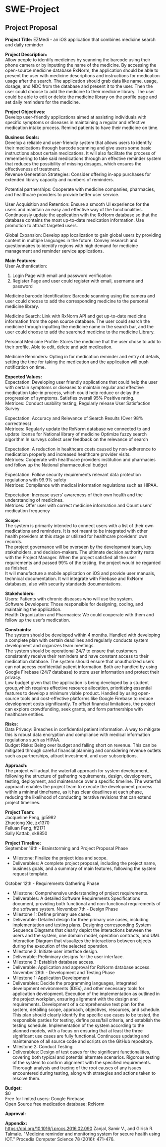 # SWE-Project
## Project Proposal
**Project Title:** EZMedi - an iOS application that combines medicine search and daily reminder

**Project Description:**\
Allow people to identify medicines by scanning the barcode using their phone camera or by inputting the name of the medicine. By accessing the open-source medicine database RxNorm, the application should be able to present the user with medicine descriptions and instructions for medication usage after the search. The application should grab data like name, usage, dosage, and NDC from the database and present it to the user. Then the user could choose to add the medicine to their medicine library. The user could be able to edit or delete the medicine library on the profile page and set daily reminders for the medicine.

**Project Objectives:**\
Develop user-friendly applications aimed at assisting individuals with specific symptoms or diseases in maintaining a regular and effective medication intake process. Remind patients to have their medicine on time.

**Business Goals:**\
Develop a reliable and user-friendly system that allows users to identify their medications through barcode scanning and give users some basic instructions about certain medications. 
It will also facilitate the process of remembering to take said medications through an effective reminder system that reduces the possibility of missing dosages, which ensures the effectiveness of treatment.\
Revenue Generation Strategies: Consider offering in-app purchases for extended library capacity and numbers of reminders. 

Potential partnerships: Cooperate with medicine companies, pharmacies, and healthcare providers to provide better user service.

User Acquisition and Retention: Ensure a smooth UI experience for the users and maintain an easy and effective way of the functionalities. Continuously update the application with the RxNorm database so that the database contains the most up-to-date medication information. Use promotion to attract targeted users.

Global Expansion: Develop app localization to gain global users by providing content in multiple languages in the future. Convey research and questionnaires to identify regions with high demand for medicine management and reminder service applications.

**Main Features:**\
User Authentication: 
1. Login Page with email and password verification
2. Register Page and user could register with email, username and password

Medicine barcode Identification: Barcode scanning using the camera and user could choose to add the corresponding medicine to the personal medicine library.

Medicine Search: Link with RxNorm API and get up-to-date medicine information from the open source database. The user could search the medicine through inputting the medicine name in the search bar, and the user could choose to add the searched medicine to the medicine Library.

Personal Medicine Profile: Stores the medicine that the user chose to add to their profile. Able to edit, delete and add medication.

Medicine Reminders: Opting in for medication reminder and entry of details, setting the time for taking the medication and the application will push notification on time.

**Expected Values:**\
Expectation: Developing user friendly applications that could help the user with certain symptoms or diseases to maintain regular and effective medication take-in process, which could help reduce or delay the progression of symptoms. Satisfies overall 95% Positive rating.\
Metrices: Conduct usability testing, Regularly release User Satisfaction Survey

Expectation: Accuracy and Relevance of Search Results (Over 98% correctness)\
Metrices: 
Regularly update the RxNorm database we connected to and update license for National library of medicine
Optimize fuzzy search algorithm
In surveys collect user feedback on the relevance of search

Expectation: A reduction in healthcare costs caused by non-adherence to medication properly and increased healthcare provider visits.\
Metrices: Cooperate with healthcare providers institution and pharmacies and follow up the National pharmaceutical budget

Expectation: Follow security requirements relevant data protection regulations with 99.9% safety\
Metrices: Compliance with medical information regulations such as HIPAA. 

Expectation: Increase users’ awareness of their own health and the understanding of medicines.\
Metrices: Offer user with correct medicine information and Count users’ medication frequency

**Scope:**\
The system is primarily intended to connect users with a list of their own medications and reminders. It is not meant to be integrated with other health providers at this stage or utilized for healthcare providers’ own records.\
The project governance will be overseen by the development team, key stakeholders, and decision-makers. The ultimate decision authority rests with the Project Manager. When the project satisfied all the user requirements and passed 99% of the testing, the project would be regarded as finished.\
It will manufacture a mobile application on iOS and provide user manuals, technical documentation. It will integrate with Firebase and RxNorm databases, also with security standards documentations.

**Stakeholders:**\
Users: Patients with chronic diseases who will use the system.\
Software Developers: Those responsible for designing, coding, and maintaining the application.\
Health Organization and Pharmacies: We could cooperate with them and follow up the user’s medication.

**Constraints:**\
The system should be developed within 4 months. Handled with developing a complete plan with certain deadlines and regularly conducts system development and organizes team meetings.\
The system should be operational 24/7 to ensure that customers consistently receive their reminders and have constant access to their medication database. The system should ensure that unauthorized users can not access confidential patient information. Both are handled by using Google Firebase (24/7 database) to store user information and protect their privacy.\
Low budget given that the application is being developed by a student group,which requires effective resource allocation, prioritizing essential features to develop a minimum viable product. Handled by using open-source tools and cost-effective platforms like Google Firebase to reduce development costs significantly. To offset financial limitations, the project can explore crowdfunding, seek grants, and form partnerships with healthcare entities.

**Risks:**\
Data Privacy: Breaches in confidential patient information. A way to mitigate this is robust data encryption and compliance with medical information regulations such as HIPAA.\
Budget Risks: Being over budget and falling short on revenue. This can be mitigated through careful financial planning and considering revenue outlets such as partnerships, attract investment, and user subscriptions.

**Approach:**\
The project will adopt the waterfall approach for system development, following the structure of gathering requirements, design, development, testing, deployment, and maintenance over a specific timeline. The waterfall approach enables the project team to execute the development process within a minimal timeframe, as it has clear deadlines at each phase, reducing the likelihood of conducting iterative revisions that can extend project timelines.

**Project Team:**\
Jacqueline Peng, jp5982\
Zhuotong Xie, zx1370\
Feiluan Feng, ff2171\
Sally Kattab, sk8850

**Project Timeline:**\
September 19th - Brainstorming and Project Proposal Phase
- Milestone: Finalize the project idea and scope.
- Deliverables: A complete project proposal, including the project name, business goals, and a summary of main features, following the system request template.

October 12th - Requirements Gathering Phase
- Milestone: Comprehensive understanding of project requirements.
- Deliverables: A detailed Software Requirements Specifications document, providing both functional and non-functional requirements of the software system.
November 7th - Design Phase
- Milestone 1: Define primary use cases.
- Deliverable: Detailed design for three primary use cases, including implementation and testing plans. Designing corresponding System Sequence Diagrams that clearly depict the interactions between the users and the system, one domain model, operation contracts, and UML Interaction Diagram that visualizes the interactions between objects during the execution of the selected operation.
- Milestone 2: Initiate user interface design.
- Deliverable: Preliminary designs for the user interface.
- Milestone 3: Establish database access.
- Deliverable: Application and approval for RxNorm database access.
November 28th - Development and Testing Phase
- Milestone 1: Application Development
- Deliverables: Decide the programming languages, integrated development environments (IDEs), and other necessary tools for application development. Execution of the implementation as outlined in the project workplan, ensuring alignment with the design and requirements. Development of a comprehensive test plan for the system, detailing scope, approach, objectives, resources, and schedule. This plan should clearly identify the specific use cases to be tested, the responsible parties for testing, define pass/fail criteria, and establish the testing schedule. Implementation of the system according to the planned models, with a focus on ensuring that at least the three significant use cases are fully functional. Continuous updating and maintenance of all source code and scripts on the GitHub repository.
- Milestone 2: Conduct Testing
- Deliverables: Design of test cases for the significant functionalities, covering both typical and potential alternate scenarios. Rigorous testing of the system to confirm alignment with the specified requirements. Thorough analysis and tracing of the root causes of any issues encountered during testing, along with strategies and actions taken to resolve them.

**Budget:**\
$0\
Free for limited users: Google Firebase\
Open Source free medication database: RxNorm

**Approval:**



**Appendix:**\
https://doi.org/10.1016/j.procs.2016.02.090
Zanjal, Samir V., and Girish R. Talmale. "Medicine reminder and monitoring system for secure health using IOT." Procedia Computer Science 78 (2016): 471-476.
